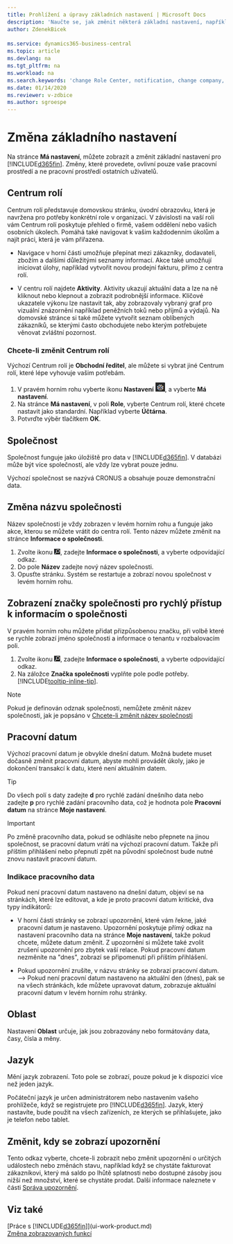 ```yaml
---
title: Prohlížení a úpravy základních nastavení | Microsoft Docs
description: 'Naučte se, jak změnit některá základní nastavení, například Centrum rolí, společnost nebo pracovní datum.'
author: ZdenekBicek

ms.service: dynamics365-business-central
ms.topic: article
ms.devlang: na
ms.tgt_pltfrm: na
ms.workload: na
ms.search.keywords: 'change Role Center, notification, change company, change work date'
ms.date: 01/14/2020
ms.reviewer: v-zdbice
ms.author: sgroespe
---
```

# Změna základního nastavení

Na stránce **Má nastavení**, můžete zobrazit a změnit základní nastavení pro [!INCLUDE[d365fin](includes/d365fin_md.md)]. Změny, které provedete, ovlivní pouze vaše pracovní prostředí a ne pracovní prostředí ostatních uživatelů.  

## <a name="role-center"></a> Centrum rolí

Centrum rolí představuje domovskou stránku, úvodní obrazovku, která je navržena pro potřeby konkrétní role v organizaci. V závislosti na vaší roli vám Centrum rolí poskytuje přehled o firmě, vašem oddělení nebo vašich osobních úkolech. Pomáhá také navigovat k vašim každodenním úkolům a najít práci, která je vám přiřazena.

- Navigace v horní části umožňuje přepínat mezi zákazníky, dodavateli, zbožím a dalšími důležitými seznamy informací. Akce také umožňují iniciovat úlohy, například vytvořit novou prodejní fakturu, přímo z centra rolí.

- V centru rolí najdete **Aktivity**. Aktivity ukazují aktuální data a lze na ně kliknout nebo klepnout a zobrazit podrobnější informace. Klíčové ukazatele výkonu lze nastavit tak, aby zobrazovaly vybraný graf pro vizuální znázornění například peněžních toků nebo příjmů a výdajů. Na domovské stránce si také můžete vytvořit seznam oblíbených zákazníků, se kterými často obchodujete nebo kterým potřebujete věnovat zvláštní pozornost.

### <a name="to-change-role-center"></a>Chcete-li změnit Centrum rolí

Výchozí Centrum rolí je **Obchodní ředitel**, ale můžete si vybrat jiné Centrum rolí, které lépe vyhovuje vašim potřebám.

1. V pravém horním rohu vyberte ikonu **Nastavení** ![Settings](media/ui-experience/settings_icon_small.png "Ikona nastavení pro Centrum rolí"), a vyberte **Má nastavení**.
2. Na stránce **Má nastavení**, v poli **Role**, vyberte Centrum rolí, které chcete nastavit jako standardní. Například vyberte **Účtárna**.
3. Potvrďte výběr tlačítkem **OK**.

## <a name="company"></a>Společnost

Společnost funguje jako úložiště pro data v [!INCLUDE[d365fin](includes/d365fin_md.md)]. V databázi může být více společností, ale vždy lze vybrat pouze jednu.

Výchozí společnost se nazývá CRONUS a obsahuje pouze demonstrační data.

## <a name="to-change-the-company-name"></a>Změna názvu společnosti

Název společnosti je vždy zobrazen v levém horním rohu a funguje jako akce, kterou se můžete vrátit do centra rolí. Tento název můžete změnit na stránce **Informace o společnosti**.

1. Zvolte ikonu ![Lightbulb that opens the Tell Me feature](media/ui-search/search_small.png "Řekněte mi, co chcete dělat"), zadejte **Informace o společnosti**, a vyberte odpovídající odkaz.
2. Do pole **Název** zadejte nový název společnosti.
3. Opusťte stránku. Systém se restartuje a zobrazí novou společnost v levém horním rohu.

## Zobrazení značky společnosti pro rychlý přístup k informacím o společnosti

V pravém horním rohu můžete přidat přizpůsobenou značku, při volbě které  se rychle zobrazí jméno společnosti a informace o tenantu v rozbalovacím poli.

1. Zvolte ikonu ![Lightbulb that opens the Tell Me feature](media/ui-search/search_small.png "Řekněte mi, co chcete dělat"), zadejte **Informace o společnosti**, a vyberte odpovídající odkaz.
2. Na záložce **Značka společnosti** vyplňte pole podle potřeby. [!INCLUDE[tooltip-inline-tip](includes/tooltip-inline-tip_md.md)].

> [!NOTE]
> Pokud je definován odznak společnosti, nemůžete změnit název společnosti, jak je popsáno v [Chcete-li změnit název společnosti](ui-change-basic-settings.md#to-change-the-company-name)

## <a name="work-date"></a>Pracovní datum

Výchozí pracovní datum je obvykle dnešní datum. Možná budete muset dočasně změnit pracovní datum, abyste mohli provádět úkoly, jako je dokončení transakcí k datu, které není aktuálním datem.

> [!TIP]  
> Do všech polí s daty zadejte **d** pro rychlé zadání dnešního data nebo zadejte **p** pro rychlé zadání pracovního data, což je hodnota pole **Pracovní datum** na stránce **Moje nastavení**.

> [!IMPORTANT]  
> Po změně pracovního data, pokud se odhlásíte nebo přepnete na jinou společnost, se pracovní datum vrátí na výchozí pracovní datum. Takže při příštím přihlášení nebo přepnutí zpět na původní společnost bude nutné znovu nastavit pracovní datum.

### Indikace pracovního data

Pokud není pracovní datum nastaveno na dnešní datum, objeví se na stránkách, které lze editovat, a kde je proto pracovní datum kritické, dva typy indikátorů:

- V horní části stránky se zobrazí upozornění, které vám řekne, jaké pracovní datum je nastaveno. Upozornění poskytuje přímý odkaz na nastavení pracovního data na stránce **Moje nastavení**, takže pokud chcete, můžete datum změnit. Z upozornění si můžete také zvolit zrušení upozornění pro zbytek vaší relace. Pokud pracovní datum nezměníte na "dnes", zobrazí se připomenutí při příštím přihlášení.

- Pokud upozornění zrušíte, v názvu stránky se zobrazí pracovní datum.  
-->
Pokud není pracovní datum nastaveno na aktuální den (dnes), pak se na všech stránkách, kde můžete upravovat datum, zobrazuje aktuální pracovní datum v levém horním rohu stránky.

## <a name="region"></a> Oblast

Nastavení **Oblast** určuje, jak jsou zobrazovány nebo formátovány data, časy, čísla a měny.

## <a name="language"></a> Jazyk

Mění jazyk zobrazení. Toto pole se zobrazí, pouze pokud je k dispozici více než jeden jazyk.

Počáteční jazyk je určen administrátorem nebo nastavením vašeho prohlížeče, když se registrujete pro [!INCLUDE[d365fin](includes/d365fin_md.md)]. Jazyk, který nastavíte, bude použit na všech zařízeních, ze kterých se přihlašujete, jako je telefon nebo tablet.

## <a name="changing-when-i-receive-notifications"></a>Změnit, kdy se zobrazí upozornění

Tento odkaz vyberte, chcete-li zobrazit nebo změnit upozornění o určitých událostech nebo změnách stavu, například když se chystáte fakturovat zákazníkovi, který má saldo po lhůtě splatnosti nebo dostupné zásoby jsou nižší než množství, které se chystáte prodat. Další informace naleznete v části [Správa upozornění](ui-smart-notifications.md).

## Viz také

[Práce s [!INCLUDE[d365fin](includes/d365fin_md.md)]](ui-work-product.md)  
[Změna zobrazovaných funkcí](ui-experiences.md)  
